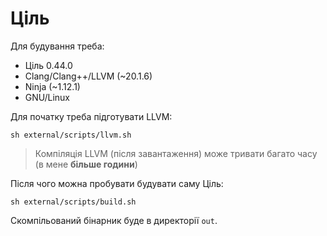 # Ціль

Для будування треба:

- Ціль 0.44.0
- Clang/Clang++/LLVM (~20.1.6)
- Ninja (~1.12.1)
- GNU/Linux

Для початку треба підготувати LLVM:

```shell
sh external/scripts/llvm.sh
```

> Компіляція LLVM (після завантаження) може тривати багато часу (в мене **більше години**)

Після чого можна пробувати будувати саму Ціль:

```shell
sh external/scripts/build.sh
```

Скомпільований бінарник буде в директорії `out`.
